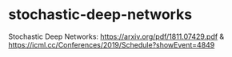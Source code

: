 # stochastic-deep-networks
Stochastic Deep Networks: https://arxiv.org/pdf/1811.07429.pdf & https://icml.cc/Conferences/2019/Schedule?showEvent=4849
